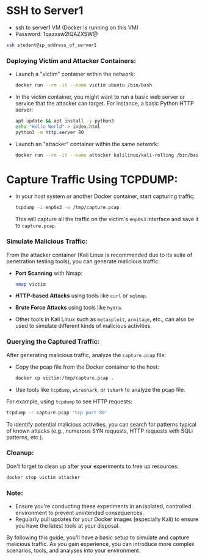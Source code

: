 
# **SSH to Server1**
- ssh to server1 VM (Docker is running on this VM)
- Password: 1qazxsw2!QAZXSW@

```bash
ssh student@ip_address_of_server1
```

###  **Deploying Victim and Attacker Containers**:

- Launch a "victim" container within the network:
  ```bash
  docker run --rm -it --name victim ubuntu /bin/bash
  ```

- In the victim container, you might want to run a basic web server or service that the attacker can target. For instance, a basic Python HTTP server:
  ```bash
  apt update && apt install -y python3
  echo "Hello World" > index.html
  python3 -m http.server 80
  ```

- Launch an "attacker" container within the same network:
  ```bash
  docker run --rm -it --name attacker kalilinux/kali-rolling /bin/bash
  ```

#  **Capture Traffic Using TCPDUMP**:

- In your host system or another Docker container, start capturing traffic:
  ```bash
  tcpdump -i enp0s3 -w /tmp/capture.pcap
  ```

  This will capture all the traffic on the victim's `enp0s3` interface and save it to `capture.pcap`.

###  **Simulate Malicious Traffic**:

From the attacker container (Kali Linux is recommended due to its suite of penetration testing tools), you can generate malicious traffic:

- **Port Scanning** with Nmap:
  ```bash
  nmap victim
  ```

- **HTTP-based Attacks** using tools like `curl` or `sqlmap`.

- **Brute Force Attacks** using tools like `hydra`.

- Other tools in Kali Linux such as `metasploit`, `armitage`, etc., can also be used to simulate different kinds of malicious activities.

###  **Querying the Captured Traffic**:

After generating malicious traffic, analyze the `capture.pcap` file:

- Copy the pcap file from the Docker container to the host:
  ```bash
  docker cp victim:/tmp/capture.pcap .
  ```

- Use tools like `tcpdump`, `wireshark`, or `tshark` to analyze the pcap file. 

For example, using `tcpdump` to see HTTP requests:
```bash
tcpdump -r capture.pcap 'tcp port 80'
```

To identify potential malicious activities, you can search for patterns typical of known attacks (e.g., numerous SYN requests, HTTP requests with SQLi patterns, etc.).

###  **Cleanup**:

Don't forget to clean up after your experiments to free up resources:
```bash
docker stop victim attacker
```

### Note:

- Ensure you're conducting these experiments in an isolated, controlled environment to prevent unintended consequences.
- Regularly pull updates for your Docker images (especially Kali) to ensure you have the latest tools at your disposal.

By following this guide, you'll have a basic setup to simulate and capture malicious traffic. As you gain experience, you can introduce more complex scenarios, tools, and analyses into your environment.
